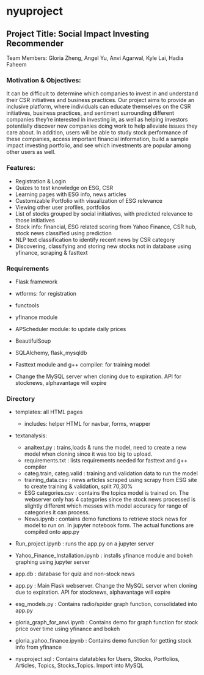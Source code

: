 # nyuproject
## Project Title: Social Impact Investing Recommender 
Team Members: Gloria Zheng, Angel Yu, Anvi Agarwal, Kyle Lai, Hadia Faheem

### Motivation & Objectives: 
It can be difficult to determine which companies to invest in and understand their CSR initiatives and business practices. Our project aims to provide an inclusive platform, where individuals can educate themselves on the CSR initiatives, business practices, and sentiment surrounding different companies they’re interested in investing in, as well as helping investors potentially discover new companies doing work to help alleviate issues they care about. In addition, users will be able to study stock performance of these companies, access important financial information, build a sample impact investing portfolio, and see which investments are popular among other users as well. 

### Features:
- Registration & Login
- Quizes to test knowledge on ESG, CSR
- Learning pages with ESG info, news articles
- Customizable Portfolio with visualization of ESG relevance
- Viewing other user profiles, portfolios
- List of stocks grouped by social initiatives, with predicted relevance to those initiatives
- Stock info: financial, ESG related scoring from Yahoo Finance, CSR hub, stock news classified using prediction
- NLP text classification to identify recent news by CSR category
- Discovering, classifying and storing new stocks not in database using yfinance, scraping & fasttext

### Requirements
- Flask framework
- wtforms: for registration
- functools
- yfinance module
- APScheduler module: to update daily prices
- BeautifulSoup
- SQLAlchemy, flask_mysqldb
- Fasttext module and g++ compiler: for training model

- Change the MySQL server when cloning due to expiration. API for stocknews, alphavantage will expire

### Directory
- templates: all HTML pages
  - includes: helper HTML for navbar, forms, wrapper
  
- textanalysis: 
  - analtext.py : trains,loads & runs the model, need to create a new model when cloning since it was too big to upload.
  - requirements.txt : lists requirements needed for fasttext and g++ compiler
  - categ.train, categ.valid : training and validation data to run the model
  - training_data.csv : news articles scraped using scrapy from ESG site to create training & validation, split 70,30%
  - ESG categories.csv : contains the topics model is trained on. The webserver only has 4 categories since the stock news processed is slightly different which messes with model accuracy for range of categories it can process.
  - News.ipynb : contains demo functions to retrieve stock news for model to run on. In jupyter notebook form. The actual functions are compiled onto app.py
  
- Run_project.ipynb : runs the app.py on a jupyter server
- Yahoo_Finance_Installation.ipynb : installs yfinance module and bokeh graphing using jupyter server
- app.db : database for quiz and non-stock news
- app.py : Main Flask webserver. Change the MySQL server when cloning due to expiration. API for stocknews, alphavantage will expire
- esg_models.py : Contains radio/spider graph function, consolidated into app.py
- gloria_graph_for_anvi.ipynb : Contains demo for graph function for stock price over time using yfinance and bokeh
- gloria_yahoo_finance.ipynb : Contains demo function for getting stock info from yfinance
- nyuproject.sql : Contains datatables for Users, Stocks, Portfolios, Articles, Topics, Stocks_Topics. Import into MySQL
